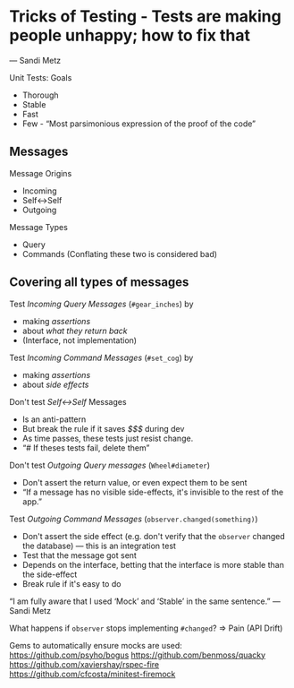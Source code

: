 # Tricks of Testing - Tests are making people unhappy; how to fix that
— Sandi Metz

Unit Tests: Goals
- Thorough
- Stable
- Fast
- Few - “Most parsimonious expression of the proof of the code”

## Messages

Message Origins
- Incoming
- Self↔Self
- Outgoing

Message Types
- Query
- Commands
(Conflating these two is considered bad)

## Covering all types of messages

Test *Incoming Query Messages* (`#gear_inches`) by
- making *assertions*
- about *what they return back*
- (Interface, not implementation)

Test *Incoming Command Messages* (`#set_cog`) by
- making *assertions*
- about *side effects*

Don't test *Self↔Self* Messages
- Is an anti-pattern
- But break the rule if it saves *$$$* during dev
- As time passes, these tests just resist change.
- “# If theses tests fail, delete them”

Don't test *Outgoing Query messages* (`Wheel#diameter`)
- Don't assert the return value, or even expect them to be sent
- “If a message has no visible side-effects, it's invisible to the rest of the app.”

Test *Outgoing Command Messages* (`observer.changed(something)`)
- Don't assert the side effect (e.g. don't verify that the `observer` changed the database) — this is an integration test
- Test that the message got sent
- Depends on the interface, betting that the interface is more stable than the side-effect
- Break rule if it's easy to do

“I am fully aware that I used ‘Mock’ and ‘Stable’ in the same sentence.” — Sandi Metz

What happens if `observer` stops implementing `#changed`? ⇒ Pain (API Drift)

Gems to automatically ensure mocks are used:
https://github.com/psyho/bogus
https://github.com/benmoss/quacky
https://github.com/xaviershay/rspec-fire
https://github.com/cfcosta/minitest-firemock